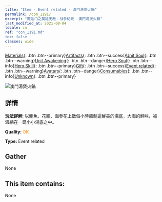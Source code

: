 ```yaml
---
title: "Item - Event related - 澳門湯煲火鍋"
permalink: /con_1191/
excerpt: "魔法门之英雄无敌：战争纪元  澳門湯煲火鍋"
last_modified_at: 2021-08-04
locale: cn
ref: "con_1191.md"
toc: false
classes: wide
---
```

 [Materials](/ItemsCN/){: .btn .btn--primary}[Artifacts](/ItemsCN/Artifacts/){: .btn .btn--success}[Unit Soul](/ItemsCN/UnitSoul/){: .btn .btn--warning}[Unit Awakening](/ItemsCN/UnitAwakening/){: .btn .btn--danger}[Hero Soul](/ItemsCN/HeroSoul/){: .btn .btn--info}[Hero Skill](/ItemsCN/HeroSkill/){: .btn .btn--primary}[Gift](/ItemsCN/Gift/){: .btn .btn--success}[Event related](/ItemsCN/Events/){: .btn .btn--warning}[Avatars](/ItemsCN/Avatars/){: .btn .btn--danger}[Consumables](/ItemsCN/Consumables/){: .btn .btn--info}[Unknown](/ItemsCN/Unknown/){: .btn .btn--primary}

 ![澳門湯煲火鍋](/images/t/i_81513331.png)

## 詳情
 **玩法詳解:** 以鮑魚、花膠、海參花上數個小時熬制這鮮美的湯底，大海的鮮味，被濃縮在一鍋小小湯底之中。

 **Quality:** <span style="color: #FF8C00">OK</span>

 **Type:** Event related

## Gather

  None

## This item contains:

  None

